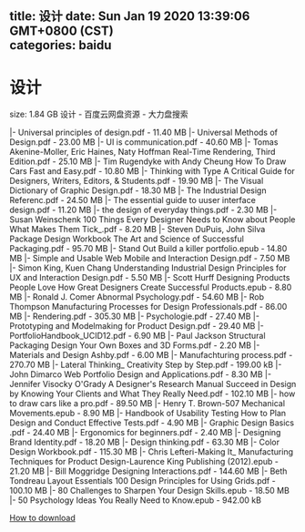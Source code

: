 
title: 设计
date: Sun Jan 19 2020 13:39:06 GMT+0800 (CST)    
categories: baidu
---

# 设计
size: 1.84 GB
 设计 - 百度云网盘资源 - 大力盘搜索
 
|- Universal principles of design.pdf - 11.40 MB
|- Universal Methods of Design.pdf - 23.00 MB
|- UI is communication.pdf - 40.60 MB
|- Tomas Akenine-Moller, Eric Haines, Naty Hoffman Real-Time Rendering, Third Edition.pdf - 25.10 MB
|- Tim Rugendyke with Andy Cheung How To Draw Cars Fast and Easy.pdf - 10.80 MB
|- Thinking with Type A Critical Guide for Designers, Writers, Editors, & Students.pdf - 19.90 MB
|- The Visual Dictionary of Graphic Design.pdf - 18.30 MB
|- The Industrial Design Referenc.pdf - 24.50 MB
|- The essential guide to uuser interface design.pdf - 11.20 MB
|- the design of everyday things.pdf - 2.30 MB
|- Susan Weinschenk 100 Things Every Designer Needs to Know about People What Makes Them Tick_.pdf - 8.20 MB
|- Steven DuPuis, John Silva Package Design Workbook  The Art and Science of Successful Packaging.pdf - 95.70 MB
|- Stand Out Build a killer portfolio.epub - 14.80 MB
|- Simple and Usable Web Mobile and Interaction Design.pdf - 7.50 MB
|- Simon King, Kuen Chang Understanding Industrial Design Principles for UX and Interaction Design.pdf - 5.50 MB
|- Scott Hurff Designing Products People Love How Great Designers Create Successful Products.epub - 8.80 MB
|- Ronald J. Comer Abnormal Psychology.pdf - 54.60 MB
|- Rob Thompson Manufacturing Processes for Design Professionals.pdf - 86.00 MB
|- Rendering.pdf - 305.30 MB
|- Psychologie.pdf - 27.40 MB
|- Prototyping and Modelmaking for Product Design.pdf - 29.40 MB
|- PortfolioHandbook_UCID12.pdf - 6.90 MB
|- Paul Jackson Structural Packaging Design Your Own Boxes and 3D Forms.pdf - 2.20 MB
|- Materials and Design Ashby.pdf - 6.00 MB
|- Manufachturing process.pdf - 270.70 MB
|- Lateral Thinking_ Creativity Step by Step.pdf - 199.00 kB
|- John Dimarco Web Portfolio Design and Applications.pdf - 8.30 MB
|- Jennifer Visocky O'Grady A Designer's Research Manual  Succeed in Design by Knowing Your Clients and What They Really Need.pdf - 102.10 MB
|- how to draw cars like a pro.pdf - 89.50 MB
|- Henry T. Brown-507 Mechanical Movements.epub - 8.90 MB
|- Handbook of Usability Testing How to Plan Design and Conduct Effective Tests.pdf - 4.90 MB
|- Graphic Design Basics  .pdf - 24.40 MB
|- Ergonomics for beginners.pdf - 2.40 MB
|- Designing Brand Identity.pdf - 18.20 MB
|- Design thinking.pdf - 63.30 MB
|- Color Design Workbook.pdf - 115.30 MB
|- Chris Lefteri-Making It_ Manufacturing Techniques for Product Design-Laurence King Publishing (2012).epub - 21.20 MB
|- Bill Moggridge Designing Interactions.pdf - 144.60 MB
|- Beth Tondreau Layout Essentials  100 Design Principles for Using Grids.pdf - 100.10 MB
|- 80 Challenges to Sharpen Your Design Skills.epub - 18.50 MB
|- 50 Psychology Ideas You Really Need to Know.epub - 942.00 kB

[How to download](https://bpcam.bemobtrk.com/go/2ceec3aa-1ca2-46d6-b9ff-aaa5c184517c?jno=395)